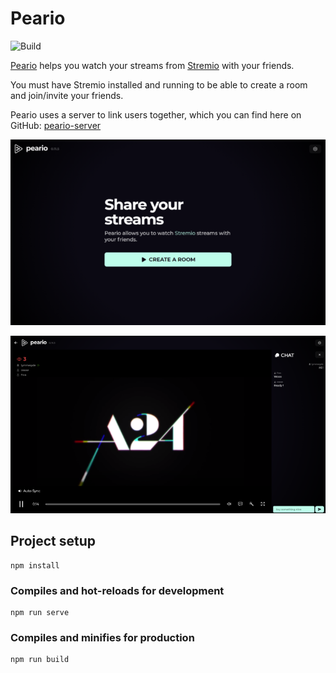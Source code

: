# Peario

![Build](https://github.com/tymmesyde/peario-client/workflows/Build/badge.svg?branch=master)

[Peario](https://peario.xyz) helps you watch your streams from [Stremio](https://stremio.com) with your friends.

You must have Stremio installed and running to be able to create a room and join/invite your friends.

Peario uses a server to link users together, which you can find here on GitHub: [peario-server](https://github.com/tymmesyde/peario-server)

![Peario Frontpage](screenshot.png)

![Peario Player](screenshot1.png)

## Project setup
```
npm install
```

### Compiles and hot-reloads for development
```
npm run serve
```

### Compiles and minifies for production
```
npm run build
```

